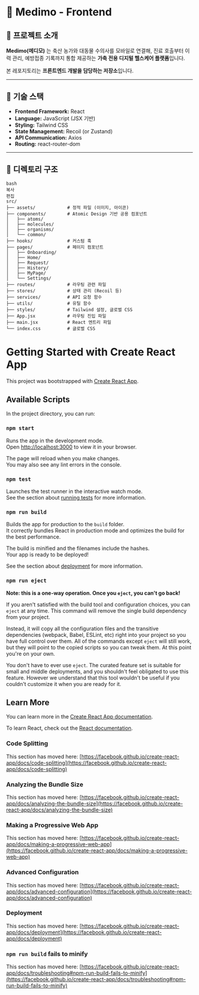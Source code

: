 # 🐄 Medimo - Frontend

## 📌 프로젝트 소개

**Medimo(메디모)** 는 축산 농가와 대동물 수의사를 모바일로 연결해, 진료 호출부터 이력 관리, 예방접종 기록까지 통합 제공하는 **가축 전용 디지털 헬스케어 플랫폼**입니다.

본 레포지토리는 **프론트엔드 개발을 담당하는 저장소**입니다.

---

## 🚀 기술 스택

- **Frontend Framework:** React
- **Language:** JavaScript (JSX 기반)  
- **Styling:** Tailwind CSS
- **State Management:** Recoil (or Zustand)
- **API Communication:** Axios
- **Routing:** react-router-dom
---

## 📂 디렉토리 구조

```
bash
복사
편집
src/
├── assets/            # 정적 파일 (이미지, 아이콘)
├── components/        # Atomic Design 기반 공용 컴포넌트
│   ├── atoms/
│   ├── molecules/
│   ├── organisms/
│   └── common/
├── hooks/             # 커스텀 훅
├── pages/             # 페이지 컴포넌트
│   ├── Onboarding/
│   ├── Home/
│   ├── Request/
│   ├── History/
│   ├── MyPage/
│   └── Settings/
├── routes/            # 라우팅 관련 파일
├── stores/            # 상태 관리 (Recoil 등)
├── services/          # API 요청 함수
├── utils/             # 유틸 함수
├── styles/            # Tailwind 설정, 글로벌 CSS
├── App.jsx            # 라우팅 진입 파일
├── main.jsx           # React 엔트리 파일
└── index.css          # 글로벌 CSS
```


# Getting Started with Create React App

This project was bootstrapped with [Create React App](https://github.com/facebook/create-react-app).

## Available Scripts

In the project directory, you can run:

### `npm start`

Runs the app in the development mode.\
Open [http://localhost:3000](http://localhost:3000) to view it in your browser.

The page will reload when you make changes.\
You may also see any lint errors in the console.

### `npm test`

Launches the test runner in the interactive watch mode.\
See the section about [running tests](https://facebook.github.io/create-react-app/docs/running-tests) for more information.

### `npm run build`

Builds the app for production to the `build` folder.\
It correctly bundles React in production mode and optimizes the build for the best performance.

The build is minified and the filenames include the hashes.\
Your app is ready to be deployed!

See the section about [deployment](https://facebook.github.io/create-react-app/docs/deployment) for more information.

### `npm run eject`

**Note: this is a one-way operation. Once you `eject`, you can't go back!**

If you aren't satisfied with the build tool and configuration choices, you can `eject` at any time. This command will remove the single build dependency from your project.

Instead, it will copy all the configuration files and the transitive dependencies (webpack, Babel, ESLint, etc) right into your project so you have full control over them. All of the commands except `eject` will still work, but they will point to the copied scripts so you can tweak them. At this point you're on your own.

You don't have to ever use `eject`. The curated feature set is suitable for small and middle deployments, and you shouldn't feel obligated to use this feature. However we understand that this tool wouldn't be useful if you couldn't customize it when you are ready for it.

## Learn More

You can learn more in the [Create React App documentation](https://facebook.github.io/create-react-app/docs/getting-started).

To learn React, check out the [React documentation](https://reactjs.org/).

### Code Splitting

This section has moved here: [https://facebook.github.io/create-react-app/docs/code-splitting](https://facebook.github.io/create-react-app/docs/code-splitting)

### Analyzing the Bundle Size

This section has moved here: [https://facebook.github.io/create-react-app/docs/analyzing-the-bundle-size](https://facebook.github.io/create-react-app/docs/analyzing-the-bundle-size)

### Making a Progressive Web App

This section has moved here: [https://facebook.github.io/create-react-app/docs/making-a-progressive-web-app](https://facebook.github.io/create-react-app/docs/making-a-progressive-web-app)

### Advanced Configuration

This section has moved here: [https://facebook.github.io/create-react-app/docs/advanced-configuration](https://facebook.github.io/create-react-app/docs/advanced-configuration)

### Deployment

This section has moved here: [https://facebook.github.io/create-react-app/docs/deployment](https://facebook.github.io/create-react-app/docs/deployment)

### `npm run build` fails to minify

This section has moved here: [https://facebook.github.io/create-react-app/docs/troubleshooting#npm-run-build-fails-to-minify](https://facebook.github.io/create-react-app/docs/troubleshooting#npm-run-build-fails-to-minify)
